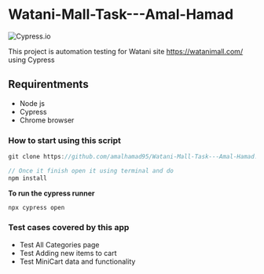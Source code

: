 # Watani-Mall-Task---Amal-Hamad

![Cypress.io](https://miro.medium.com/max/7200/1*Jkb_tsMBOvL6wQ8bzldu8Q.png)

This project is automation testing for Watani site
https://watanimall.com/
using Cypress

## Requirentments
- Node js
- Cypress
- Chrome browser
  
### How to start using this script
```javascript
git clone https://github.com/amalhamad95/Watani-Mall-Task---Amal-Hamad.git

// Once it finish open it using terminal and do
npm install
```

**To run the cypress runner**
```javascript
npx cypress open
```

### Test cases covered by this app
- Test All Categories page
- Test Adding new items to cart
- Test MiniCart data and functionality
